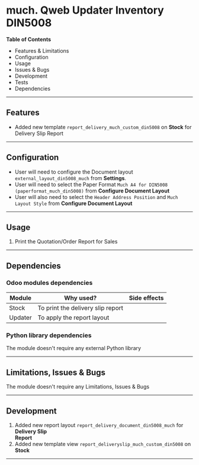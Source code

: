 # much. Qweb Updater Inventory DIN5008

**Table of Contents**

- Features & Limitations
- Configuration
- Usage
- Issues & Bugs
- Development
- Tests
- Dependencies

---

## Features

- Added new template `report_delivery_much_custom_din5008` on **Stock** for 
  Delivery Slip Report

---

## Configuration

- User will need to configure the Document layout `external_layout_din5008_much` from **Settings**. 
- User will need to select the Paper Format `Much A4 for DIN5008 (paperformat_much_din5008)` from **Configure Document Layout**
- User will also need to select the `Header Address Position` and `Much Layout Style` from **Configure Document Layout**

---

## Usage

1. Print the Quotation/Order Report for Sales 

---

## Dependencies

### Odoo modules dependencies

| Module   | Why used?                         | Side effects 
|----------|-----------------------------------|--------------|
| Stock    | To print the delivery slip report |              |
| Updater  | To apply the report layout        |              |

### Python library dependencies

The module doesn't require any external Python library

---

## Limitations, Issues & Bugs

The module doesn't require any Limitations, Issues & Bugs

---

## Development

1. Added new report layout `report_delivery_document_din5008_much` for **Delivery Slip  
   Report**
2. Added new template view `report_deliveryslip_much_custom_din5008` on **Stock**

---

